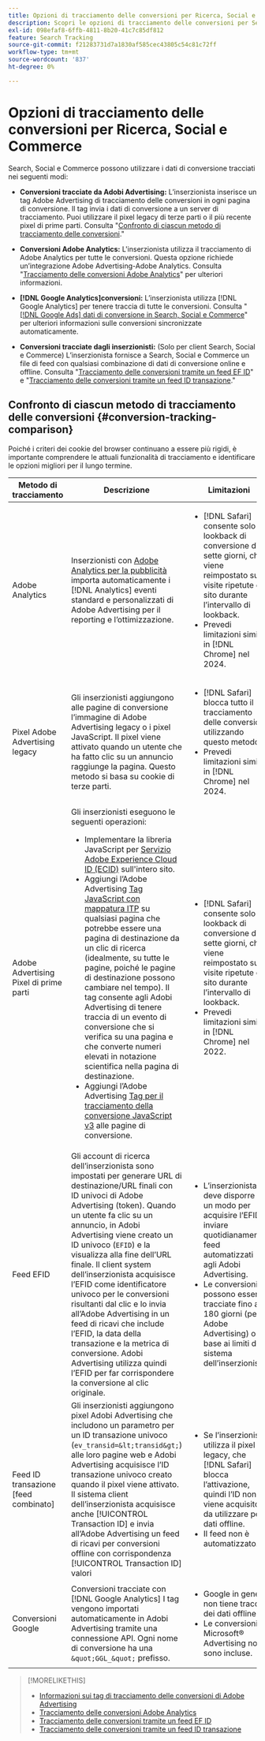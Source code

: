 ```yaml
---
title: Opzioni di tracciamento delle conversioni per Ricerca, Social e Commerce
description: Scopri le opzioni di tracciamento delle conversioni per Search, Social e Commerce.
exl-id: 098efaf8-6ffb-4811-8b20-41c7c85df812
feature: Search Tracking
source-git-commit: f21283731d7a1830af585cec43805c54c81c72ff
workflow-type: tm+mt
source-wordcount: '837'
ht-degree: 0%

---
```


# Opzioni di tracciamento delle conversioni per Ricerca, Social e Commerce

Search, Social e Commerce possono utilizzare i dati di conversione tracciati nei seguenti modi:

* **Conversioni tracciate da Adobi Advertising:** L’inserzionista inserisce un tag Adobe Advertising di tracciamento delle conversioni in ogni pagina di conversione. Il tag invia i dati di conversione a un server di tracciamento. Puoi utilizzare il pixel legacy di terze parti o il più recente pixel di prime parti. Consulta &quot;[Confronto di ciascun metodo di tracciamento delle conversioni](#conversion-tracking-comparison).&quot;

* **Conversioni Adobe Analytics:** L&#39;inserzionista utilizza il tracciamento di Adobe Analytics per tutte le conversioni. Questa opzione richiede un’integrazione Adobe Advertising-Adobe Analytics. Consulta &quot;[Tracciamento delle conversioni Adobe Analytics](conversion-tracking-analytics.md)&quot; per ulteriori informazioni.

* **[!DNL Google Analytics]conversioni:** L’inserzionista utilizza [!DNL Google Analytics] per tenere traccia di tutte le conversioni. Consulta &quot;[[!DNL Google Ads] dati di conversione in Search, Social e Commerce](/help/search-social-commerce/campaign-management/introduction/google-conversion-data.md)&quot; per ulteriori informazioni sulle conversioni sincronizzate automaticamente.

* **Conversioni tracciate dagli inserzionisti:** (Solo per client Search, Social e Commerce) L’inserzionista fornisce a Search, Social e Commerce un file di feed con qualsiasi combinazione di dati di conversione online e offline. Consulta &quot;[Tracciamento delle conversioni tramite un feed EF ID](feed-efid.md)&quot; e &quot;[Tracciamento delle conversioni tramite un feed ID transazione](feed-transaction-id.md).&quot;

## Confronto di ciascun metodo di tracciamento delle conversioni {#conversion-tracking-comparison}

Poiché i criteri dei cookie del browser continuano a essere più rigidi, è importante comprendere le attuali funzionalità di tracciamento e identificare le opzioni migliori per il lungo termine.

| Metodo di tracciamento | Descrizione | Limitazioni | Vantaggi | Consigliato? |
|----|----|----|----|----|
| Adobe Analytics | Inserzionisti con [Adobe Analytics per la pubblicità](https://experienceleague.adobe.com/docs/advertising/integrations/analytics/overview.html) importa automaticamente i [!DNL Analytics] eventi standard e personalizzati di Adobe Advertising per il reporting e l’ottimizzazione. | <ul><li>[!DNL Safari] consente solo un lookback di conversione di sette giorni, che viene reimpostato sulle visite ripetute del sito durante l’intervallo di lookback.</li><li> Prevedi limitazioni simili in [!DNL Chrome] nel 2024.</li></ul> | <ul><li>Integrazione perfetta con [!DNL Analytics]</li> <li>Vedi dati di ricerca a pagamento in [!DNL Analytics] Analysis Workspace</li><li>Vantaggi oltre la ricerca a pagamento</li></ul> | Sì |
| Pixel Adobe Advertising legacy | Gli inserzionisti aggiungono alle pagine di conversione l’immagine di Adobe Advertising legacy o i pixel JavaScript. Il pixel viene attivato quando un utente che ha fatto clic su un annuncio raggiunge la pagina. Questo metodo si basa su cookie di terze parti. | <ul><li>[!DNL Safari] blocca tutto il tracciamento delle conversioni utilizzando questo metodo.</li><li>Prevedi limitazioni simili in [!DNL Chrome] nel 2024.</li></ul> | Il pixel è già implementato. Tuttavia, è comunque necessario [implementare il tag di mappatura ITP aggiuntivo](itp-conversion-mapping-tag.md).<br><br>Consiglio: passa al pixel di prime parti. | No |
| Adobe Advertising Pixel di prime parti | Gli inserzionisti eseguono le seguenti operazioni: <ul><li>Implementare la libreria JavaScript per [Servizio Adobe Experience Cloud ID (ECID)](https://experienceleague.adobe.com/docs/id-service/using/intro/overview.html) sull&#39;intero sito.</li><li>Aggiungi l’Adobe Advertising [Tag JavaScript con mappatura ITP](itp-conversion-mapping-tag.md) su qualsiasi pagina che potrebbe essere una pagina di destinazione da un clic di ricerca (idealmente, su tutte le pagine, poiché le pagine di destinazione possono cambiare nel tempo). Il tag consente agli Adobi Advertising di tenere traccia di un evento di conversione che si verifica su una pagina e che converte numeri elevati in notazione scientifica nella pagina di destinazione.</li><li>Aggiungi l’Adobe Advertising [Tag per il tracciamento della conversione JavaScript v3](format-conversion-tag-jsv3.md) alle pagine di conversione.</li></ul> | <ul><li>[!DNL Safari] consente solo un lookback di conversione di sette giorni, che viene reimpostato sulle visite ripetute del sito durante l’intervallo di lookback.</li><li>Prevedi limitazioni simili in [!DNL Chrome] nel 2022.</li></ul> | [!DNL Safari] tiene traccia delle conversioni durante il lookback di sette giorni. Poiché il lookback viene reimpostato sulle visite ripetute del sito durante l’intervallo di lookback, la limitazione non influisce su tutti [!DNL Safari] utenti. | No |
| Feed EFID | Gli account di ricerca dell’inserzionista sono impostati per generare URL di destinazione/URL finali con ID univoci di Adobe Advertising (token). Quando un utente fa clic su un annuncio, in Adobi Advertising viene creato un ID univoco (`EFID`) e la visualizza alla fine dell’URL finale. Il client system dell’inserzionista acquisisce l’EFID come identificatore univoco per le conversioni risultanti dal clic e lo invia all’Adobe Advertising in un feed di ricavi che include l’EFID, la data della transazione e la metrica di conversione. Adobi Advertising utilizza quindi l’EFID per far corrispondere la conversione al clic originale. | <ul><li>L’inserzionista deve disporre di un modo per acquisire l’EFID e inviare quotidianamente feed automatizzati agli Adobi Advertising.</li><li>Le conversioni possono essere tracciate fino a 180 giorni (per Adobe Advertising) o in base ai limiti del sistema dell’inserzionista.</li></ul> | <ul><li>Questo metodo utilizza dati di conversione di prima parte, pertanto non è interessato da limitazioni dei cookie di terze parti.</li><li>Le conversioni online e offline possono essere inviate in un unico feed.</li><li>Per il sito non sono necessari tag o modifiche al codice.</li></ul> | Sì |
| Feed ID transazione [feed combinato] | Gli inserzionisti aggiungono pixel Adobi Advertising che includono un parametro per un ID transazione univoco (`ev_transid=&lt;transid&gt;`) alle loro pagine web e Adobi Advertising acquisisce l’ID transazione univoco creato quando il pixel viene attivato. Il sistema client dell’inserzionista acquisisce anche [!UICONTROL Transaction ID] e invia all’Adobe Advertising un feed di ricavi per conversioni offline con corrispondenza [!UICONTROL Transaction ID] valori | <ul><li>Se l’inserzionista utilizza il pixel legacy, che [!DNL Safari] blocca l’attivazione, quindi l’ID non viene acquisito da utilizzare per i dati offline.</li><li>Il feed non è automatizzato.</li></ul> | <ul><li>Se implementi il pixel di prime parti, allora [!UICONTROL Transaction ID] viene acquisito in [!DNL Safari].</li><li>Fornisce il tracciamento degli eventi di conversione offline/approvati.</li></ul> | No |
| Conversioni Google | Conversioni tracciate con [!DNL Google Analytics] I tag vengono importati automaticamente in Adobi Advertising tramite una connessione API. Ogni nome di conversione ha una `&quot;GGL_&quot;` prefisso. | <ul><li>Google in genere non tiene traccia dei dati offline.</li><li>Le conversioni Microsoft® Advertising non sono incluse.</li></ul> | Google utilizza l’apprendimento automatico per estrapolare &quot;[conversioni modellate](https://support.google.com/google-ads/answer/10081327).&quot; | No |

<!--
| Microsoft Advertising Conversions | Conversions tracked with Microsoft Advertising universal event tags (UET) are automatically imported to Adobe Advertising via an API connection. Each conversion name has a &quot;???&quot; prefix. | Microsoft Advertising typically doesn't track offline data. Google conversions aren't included. | ?? | No |
-->

>[!MORELIKETHIS]
>
>* [Informazioni sui tag di tracciamento delle conversioni di Adobe Advertising](/help/search-social-commerce/tracking/conversion-tracking-advertising.md)
>* [Tracciamento delle conversioni Adobe Analytics](/help/search-social-commerce/tracking/conversion-tracking-analytics.md)
>* [Tracciamento delle conversioni tramite un feed EF ID](/help/search-social-commerce/tracking/feed-efid.md)
>* [Tracciamento delle conversioni tramite un feed ID transazione](/help/search-social-commerce/tracking/feed-transaction-id.md)
